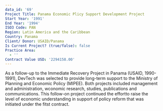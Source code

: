```yaml
---
data_id: '69'
Project Title: Panama Economic Plicy Support Development Project
Start Year: '1991'
End Year: '1994'
ISO3 Code: PAN
Region: Latin America and the Caribbean
Country: Panama
Client/ Donor: USAID/Panama
Is Current Project? (true/false): false
Practice Area:
  - ''
Contract Value USD: '2294158.00'
---
```

As a follow-up to the Immediate Recovery Project in Panama (USAID, 1990-1991), DevTech was selected to provide long-term support to the Ministry of Planning and Economic Policy (MIPEE). Both projects included management and administration, wconomic research, studies, publications and communications. This follow-on project continued the effortto raise the level of economic understanding in support of policy reform that was initiated under the fitst contract.